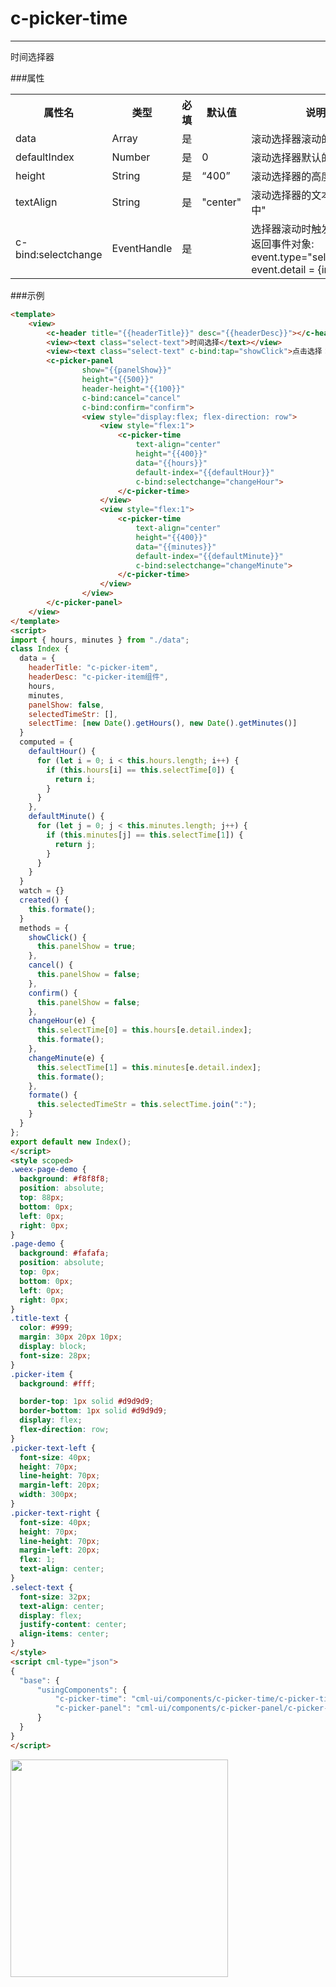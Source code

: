 # c-picker-time

---

时间选择器

###属性

<table>
  <tr>
    <th>属性名</th>
    <th>类型</th>
    <th>必填</th>
    <th>默认值</th>
    <th>说明</th>
  </tr>
  <tr>
    <td>data</td>
    <td>Array</td>
    <td>是</td>
    <td></td>
    <td>滚动选择器滚动的数据</td>
  </tr>
  <tr>
    <td>defaultIndex</td>
    <td>Number</td>
    <td>是</td>
    <td>0</td>
    <td>滚动选择器默认的数据索引</td>
  </tr>
  <tr>
    <td>height</td>
    <td>String</td>
    <td>是</td>
    <td>“400”</td>
    <td>滚动选择器的高度</td>
  </tr>
  <tr>
    <td>textAlign</td>
    <td>String</td>
    <td>是</td>
    <td>"center"</td>
    <td>滚动选择器的文本样式:"居中"</td>
  </tr>
  <tr>
    <td>c-bind:selectchange</td>
    <td>EventHandle</td>
    <td>是</td>
    <td></td>
    <td>
    选择器滚动时触发:
    <br/>
    返回事件对象:
    <br/>
    event.type="selectchange"
    <br/>
    event.detail = {index}</td>
  </tr>
</table>

###示例

```html
<template>
    <view>
        <c-header title="{{headerTitle}}" desc="{{headerDesc}}"></c-header>
        <view><text class="select-text">时间选择</text></view>
        <view><text class="select-text" c-bind:tap="showClick">点击选择：{{selectedTimeStr}}</text></view>
        <c-picker-panel
                show="{{panelShow}}"
                height="{{500}}"
                header-height="{{100}}"
                c-bind:cancel="cancel"
                c-bind:confirm="confirm">
                <view style="display:flex; flex-direction: row">
                    <view style="flex:1">
                        <c-picker-time
                            text-align="center"
                            height="{{400}}"
                            data="{{hours}}"
                            default-index="{{defaultHour}}"
                            c-bind:selectchange="changeHour">
                        </c-picker-time>
                    </view>
                    <view style="flex:1">
                        <c-picker-time
                            text-align="center"
                            height="{{400}}"
                            data="{{minutes}}"
                            default-index="{{defaultMinute}}"
                            c-bind:selectchange="changeMinute">
                        </c-picker-time>
                    </view>
                </view>
        </c-picker-panel>
    </view>
</template>
<script>
import { hours, minutes } from "./data";
class Index {
  data = {
    headerTitle: "c-picker-item",
    headerDesc: "c-picker-item组件",
    hours,
    minutes,
    panelShow: false,
    selectedTimeStr: [],
    selectTime: [new Date().getHours(), new Date().getMinutes()]
  }
  computed = {
    defaultHour() {
      for (let i = 0; i < this.hours.length; i++) {
        if (this.hours[i] == this.selectTime[0]) {
          return i;
        }
      }
    },
    defaultMinute() {
      for (let j = 0; j < this.minutes.length; j++) {
        if (this.minutes[j] == this.selectTime[1]) {
          return j;
        }
      }
    }
  }
  watch = {}
  created() {
    this.formate();
  }
  methods = {
    showClick() {
      this.panelShow = true;
    },
    cancel() {
      this.panelShow = false;
    },
    confirm() {
      this.panelShow = false;
    },
    changeHour(e) {
      this.selectTime[0] = this.hours[e.detail.index];
      this.formate();
    },
    changeMinute(e) {
      this.selectTime[1] = this.minutes[e.detail.index];
      this.formate();
    },
    formate() {
      this.selectedTimeStr = this.selectTime.join(":");
    }
  }
};
export default new Index();
</script>
<style scoped>
.weex-page-demo {
  background: #f8f8f8;
  position: absolute;
  top: 88px;
  bottom: 0px;
  left: 0px;
  right: 0px;
}
.page-demo {
  background: #fafafa;
  position: absolute;
  top: 0px;
  bottom: 0px;
  left: 0px;
  right: 0px;
}
.title-text {
  color: #999;
  margin: 30px 20px 10px;
  display: block;
  font-size: 28px;
}
.picker-item {
  background: #fff;

  border-top: 1px solid #d9d9d9;
  border-bottom: 1px solid #d9d9d9;
  display: flex;
  flex-direction: row;
}
.picker-text-left {
  font-size: 40px;
  height: 70px;
  line-height: 70px;
  margin-left: 20px;
  width: 300px;
}
.picker-text-right {
  font-size: 40px;
  height: 70px;
  line-height: 70px;
  margin-left: 20px;
  flex: 1;
  text-align: center;
}
.select-text {
  font-size: 32px;
  text-align: center;
  display: flex;
  justify-content: center;
  align-items: center;
}
</style>
<script cml-type="json">
{
  "base": {
      "usingComponents": {
          "c-picker-time": "cml-ui/components/c-picker-time/c-picker-time",
          "c-picker-panel": "cml-ui/components/c-picker-panel/c-picker-panel"
      }
  }
}
</script>
```

<img src="../../../assets/picker-time.png" width="348px">
